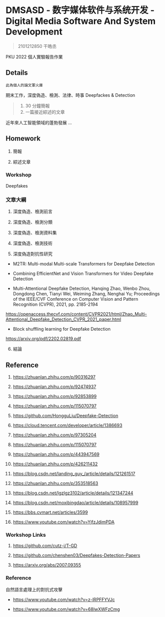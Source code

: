 # DMSASD - 数字媒体软件与系统开发 - Digital Media Software And System Development

> 2101212850 干皓丞

PKU 2022 個人實驗報告作業

## Details

```
此為個人的論文軍火庫
```

期末工作，深度偽造、檢測、法律、時事 Deepfackes & Detection

> 1. 30 分鐘簡報
> 2. 一篇接近綜述的文章

近年來人工智能領域的蓬勃發展 ...

## Homework

1. 簡報

2. 綜述文章

### Workshop

Deepfakes

### 文章大綱

1. 深度偽造、檢測前言

2. 深度偽造、檢測分類

3. 深度偽造、檢測資料集

4. 深度偽造、檢測技術

5. 深度偽造對抗性研究

- M2TR: Multi-modal Multi-scale Transformers for Deepfake Detection

- Combining EfficientNet and Vision Transformers for Video Deepfake Detection

- Multi-Attentional Deepfake Detection, Hanqing Zhao, Wenbo Zhou, Dongdong Chen, Tianyi Wei, Weiming Zhang, Nenghai Yu; Proceedings of the IEEE/CVF Conference on Computer Vision and Pattern Recognition (CVPR), 2021, pp. 2185-2194

https://openaccess.thecvf.com/content/CVPR2021/html/Zhao_Multi-Attentional_Deepfake_Detection_CVPR_2021_paper.html

- Block shuffling learning for Deepfake Detection

https://arxiv.org/pdf/2202.02819.pdf


6. 結論

## Reference

1. https://zhuanlan.zhihu.com/p/90316297

2. https://zhuanlan.zhihu.com/p/92474937

3. https://zhuanlan.zhihu.com/p/92853899

4. https://zhuanlan.zhihu.com/p/115070797

5. https://github.com/HongguLiu/Deepfake-Detection

6. https://cloud.tencent.com/developer/article/1386693

7. https://zhuanlan.zhihu.com/p/97305204

8. https://zhuanlan.zhihu.com/p/115070797

9. https://zhuanlan.zhihu.com/p/443947569

10. https://zhuanlan.zhihu.com/p/426211432

11. https://blog.csdn.net/landing_guy_/article/details/121261517

12. https://zhuanlan.zhihu.com/p/353518563

13. https://blog.csdn.net/lgzlgz3102/article/details/121347244

14. https://blog.csdn.net/moxibingdao/article/details/108957999

15. https://bbs.cvmart.net/articles/3599

16. https://www.youtube.com/watch?v=YjfzJdimPDA


### Workshop Links

1. https://github.com/cutz-j/T-GD

2. https://github.com/chenshen03/Deepfakes-Detection-Papers

3. https://arxiv.org/abs/2007.09355


### Reference

自然語言處理上的對抗式攻擊

- https://www.youtube.com/watch?v=z-lRPFFYVJc

- https://www.youtube.com/watch?v=68lwXWFzCmg



